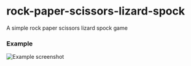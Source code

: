 # rock-paper-scissors-lizard-spock
A simple rock paper scissors lizard spock game

### Example
![Example screenshot](https://i.ibb.co/F64tVpJ/Screenshot-from-2024-03-29-21-50-58.png)
